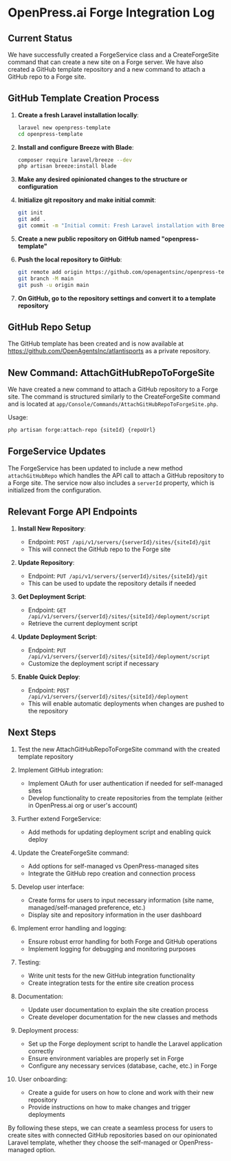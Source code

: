 # OpenPress.ai Forge Integration Log

## Current Status

We have successfully created a ForgeService class and a CreateForgeSite command that can create a new site on a Forge server. We have also created a GitHub template repository and a new command to attach a GitHub repo to a Forge site.

## GitHub Template Creation Process

1. **Create a fresh Laravel installation locally**:
   ```bash
   laravel new openpress-template
   cd openpress-template
   ```

2. **Install and configure Breeze with Blade**:
   ```bash
   composer require laravel/breeze --dev
   php artisan breeze:install blade
   ```

3. **Make any desired opinionated changes to the structure or configuration**

4. **Initialize git repository and make initial commit**:
   ```bash
   git init
   git add .
   git commit -m "Initial commit: Fresh Laravel installation with Breeze and Blade"
   ```

5. **Create a new public repository on GitHub named "openpress-template"**

6. **Push the local repository to GitHub**:
   ```bash
   git remote add origin https://github.com/openagentsinc/openpress-template.git
   git branch -M main
   git push -u origin main
   ```

7. **On GitHub, go to the repository settings and convert it to a template repository**

## GitHub Repo Setup

The GitHub template has been created and is now available at https://github.com/OpenAgentsInc/atlantisports as a private repository.

## New Command: AttachGitHubRepoToForgeSite

We have created a new command to attach a GitHub repository to a Forge site. The command is structured similarly to the CreateForgeSite command and is located at `app/Console/Commands/AttachGitHubRepoToForgeSite.php`.

Usage:
```bash
php artisan forge:attach-repo {siteId} {repoUrl}
```

## ForgeService Updates

The ForgeService has been updated to include a new method `attachGitHubRepo` which handles the API call to attach a GitHub repository to a Forge site. The service now also includes a `serverId` property, which is initialized from the configuration.

## Relevant Forge API Endpoints

1. **Install New Repository**:
   - Endpoint: `POST /api/v1/servers/{serverId}/sites/{siteId}/git`
   - This will connect the GitHub repo to the Forge site

2. **Update Repository**:
   - Endpoint: `PUT /api/v1/servers/{serverId}/sites/{siteId}/git`
   - This can be used to update the repository details if needed

3. **Get Deployment Script**:
   - Endpoint: `GET /api/v1/servers/{serverId}/sites/{siteId}/deployment/script`
   - Retrieve the current deployment script

4. **Update Deployment Script**:
   - Endpoint: `PUT /api/v1/servers/{serverId}/sites/{siteId}/deployment/script`
   - Customize the deployment script if necessary

5. **Enable Quick Deploy**:
   - Endpoint: `POST /api/v1/servers/{serverId}/sites/{siteId}/deployment`
   - This will enable automatic deployments when changes are pushed to the repository

## Next Steps

1. Test the new AttachGitHubRepoToForgeSite command with the created template repository

2. Implement GitHub integration:
   - Implement OAuth for user authentication if needed for self-managed sites
   - Develop functionality to create repositories from the template (either in OpenPress.ai org or user's account)

3. Further extend ForgeService:
   - Add methods for updating deployment script and enabling quick deploy

4. Update the CreateForgeSite command:
   - Add options for self-managed vs OpenPress-managed sites
   - Integrate the GitHub repo creation and connection process

5. Develop user interface:
   - Create forms for users to input necessary information (site name, managed/self-managed preference, etc.)
   - Display site and repository information in the user dashboard

6. Implement error handling and logging:
   - Ensure robust error handling for both Forge and GitHub operations
   - Implement logging for debugging and monitoring purposes

7. Testing:
   - Write unit tests for the new GitHub integration functionality
   - Create integration tests for the entire site creation process

8. Documentation:
   - Update user documentation to explain the site creation process
   - Create developer documentation for the new classes and methods

9. Deployment process:
   - Set up the Forge deployment script to handle the Laravel application correctly
   - Ensure environment variables are properly set in Forge
   - Configure any necessary services (database, cache, etc.) in Forge

10. User onboarding:
    - Create a guide for users on how to clone and work with their new repository
    - Provide instructions on how to make changes and trigger deployments

By following these steps, we can create a seamless process for users to create sites with connected GitHub repositories based on our opinionated Laravel template, whether they choose the self-managed or OpenPress-managed option.